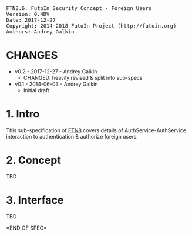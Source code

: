 <pre>
FTN8.6: FutoIn Security Concept - Foreign Users
Version: 0.4DV
Date: 2017-12-27
Copyright: 2014-2018 FutoIn Project (http://futoin.org)
Authors: Andrey Galkin
</pre>

# CHANGES

* v0.2 - 2017-12-27 - Andrey Galkin
    - CHANGED: heavily revised & split into sub-specs
* v0.1 - 2014-06-03 - Andrey Galkin
    - Initial draft

# 1. Intro

This sub-specification of [FTN8](./ftn8_security_concept.md) covers
details of AuthService-AuthService interaction to authentication &
authorize foreign users.

# 2. Concept

TBD

# 3. Interface

TBD

=END OF SPEC=
